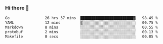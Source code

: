 ### Hi there 👋

<!--
**yeya24/yeya24** is a ✨ _special_ ✨ repository because its `README.md` (this file) appears on your GitHub profile.

Here are some ideas to get you started:

- 🔭 I’m currently working on ...
- 🌱 I’m currently learning ...
- 👯 I’m looking to collaborate on ...
- 🤔 I’m looking for help with ...
- 💬 Ask me about ...
- 📫 How to reach me: ...
- 😄 Pronouns: ...
- ⚡ Fun fact: ...
-->

<!--START_SECTION:waka-->

```txt
Go                26 hrs 37 mins  ████████████████████████▓   98.49 %
YAML              12 mins         ▒░░░░░░░░░░░░░░░░░░░░░░░░   00.75 %
Markdown          8 mins          ░░░░░░░░░░░░░░░░░░░░░░░░░   00.55 %
protobuf          2 mins          ░░░░░░░░░░░░░░░░░░░░░░░░░   00.13 %
Makefile          0 secs          ░░░░░░░░░░░░░░░░░░░░░░░░░   00.05 %
```

<!--END_SECTION:waka-->

